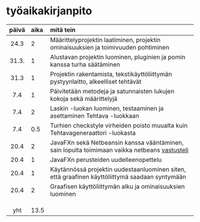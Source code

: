 # työaikakirjanpito

| päivä | aika | mitä tein  |
| :----:|:-----| :-----|
| 24.3  | 2    | Määrittelyprojektin laatiminen, projektin ominaisuuksien ja toimivuuden pohtiminen |
| 31.3. | 1    | Alustavan projektin luominen, pluginien ja pomin kanssa turha säätäminen |
| 31.3  | 1    | Projektin rakentamista, tekstikäyttöliittymän pystyynlaitto, alkeelliset tehtävät |
| 7.4   | 1    | Päivitetään metodeja ja satunnaisten lukujen kokoja sekä määrittelyjä |
| 7.4   | 2    | Laskin -luokan luominen, testaaminen ja asettaminen Tehtava -luokkaan |
| 7.4   | 0.5  | Turhien checkstyle virheiden poisto muualta kuin Tehtavageneraattori -luokasta |
| 20.4  | 2    | JavaFXn sekä Netbeansin kanssa vääntäminen, sain lopulta toimimaan vaikka netbeans [vastusteli](https://i.imgur.com/jBjIbaf.png)  |
| 20.4  | 1    | JavaFXn perusteiden uudelleenopettelu |
| 20.4  | 1    | Käytännössä projektin uudestaanluominen siten, että graafinen käyttöliittymä saadaan syntymään |
| 20.4  | 2    | Graafisen käyttöliittymän alku ja ominaisuuksien luominen |
|       |      |  |
|       |      |  |
|       |      |  |
| yht   | 13.5 |  | 
